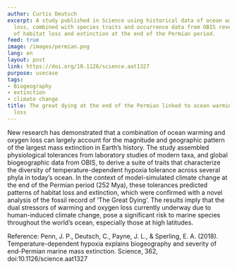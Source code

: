 ```yaml
---
author: Curtis Deutsch
excerpt: A study published in Science using historical data of ocean warming and oxygen
  loss, combined with species traits and occurrence data from OBIS revealed patterns
  of habitat loss and extinction at the end of the Permian period.
feed: true
image: /images/permian.png
lang: en
layout: post
link: https://doi.org/10.1126/science.aat1327
purpose: usecase
tags:
- Biogeography
- extinction
- climate change
title: The great dying at the end of the Permian linked to ocean warming and oxygen
  loss
---
```


<p>New research has demonstrated that a combination of ocean warming and oxygen loss can largely account for the magnitude and geographic pattern of the largest mass extinction in Earth’s history. The study assembled physiological tolerances from laboratory studies of modern taxa, and global biogeographic data from OBIS, to derive a suite of traits that characterize the diversity of temperature-dependent hypoxia tolerance across several phyla in today’s ocean. In the context of model-simulated climate change at the end of the Permian period (252 Mya), these tolerances predicted patterns of habitat loss and extinction, which were confirmed with a novel analysis of the fossil record of ‘The Great Dying’. The results imply that the dual stressors of warming and oxygen loss currently underway due to human-induced climate change, pose a significant risk to marine species throughout the world’s ocean, especially those at high latitudes.</p>

<p>Reference: Penn, J. P., Deutsch, C., Payne, J. L., & Sperling, E. A. (2018). Temperature-dependent hypoxia explains biogeography and severity of end-Permian marine mass extinction. Science, 362, doi:10.1126/science.aat1327</p>
